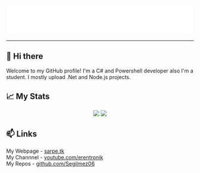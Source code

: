 ![Title](./title.png)

***

## 👋 Hi there
Welcome to my GitHub profile! I'm a C# and Powershell developer also I'm a student. I mostly upload .Net and Node.js projects.
    
    
## 📈 My Stats
<p align="center">
    <img src="https://github-readme-stats.vercel.app/api/top-langs/?username=Segilmez06&show_icons=true&theme=tokyonight"></a>
    <img src="https://github-readme-stats.vercel.app/api?username=Segilmez06&show_icons=true&theme=tokyonight"></a>
</p>
    
## 📫 Links
My Webpage - <a href="https://www.sarpe.tk">sarpe.tk</a>    
My Channnel - <a href="https://www.youtube.com/channel/UCnl93Fv9NwufJhTPPe82lig">youtube.com/erentronik</a>   
My Repos - <a href="https://github.com/Segilmez06?tab=repositories">github.com/Segilmez06</a>   

<!--
**Segilmez06/Segilmez06** is a ✨ _special_ ✨ repository because its `README.md` (this file) appears on your GitHub profile.

Here are some ideas to get you started:

- 🔭 I’m currently working on ...
- 🌱 I’m currently learning ...
- 👯 I’m looking to collaborate on ...
- 🤔 I’m looking for help with ...
- 💬 Ask me about ...
- 📫 How to reach me: ...
- 😄 Pronouns: ...
- ⚡ Fun fact: ...
-->
